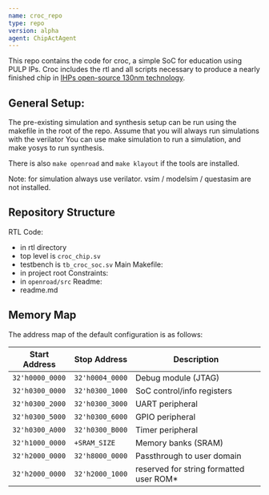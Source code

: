 ```yaml
---
name: croc_repo
type: repo
version: alpha
agent: ChipActAgent
---
```

This repo contains the code for croc, a simple SoC for education using PULP IPs. Croc includes the rtl and 
all scripts necessary to produce a nearly finished chip in [IHPs open-source 130nm technology](https://github.com/IHP-GmbH/IHP-Open-PDK/tree/main).

## General Setup:
The pre-existing simulation and synthesis setup can be run using the makefile in the root of the repo. Assume that you will always run simulations with the verilator
You can use
make simulation
to run a simulation, and 
make yosys 
to run synthesis.

There is also `make openroad` and `make klayout` if the tools are installed.

Note: for simulation always use verilator. vsim / modelsim / questasim are not installed.

## Repository Structure
RTL Code: 
- in rtl directory
- top level is `croc_chip.sv`
- testbench is `tb_croc_soc.sv`
Main Makefile:
- in project root
Constraints:
- in `openroad/src`
Readme:
- readme.md

## Memory Map

The address map of the default configuration is as follows:

| Start Address   | Stop Address    | Description                                |
|-----------------|-----------------|--------------------------------------------|
| `32'h0000_0000` | `32'h0004_0000` | Debug module (JTAG)                        |
| `32'h0300_0000` | `32'h0300_1000` | SoC control/info registers                 |
| `32'h0300_2000` | `32'h0300_3000` | UART peripheral                            |
| `32'h0300_5000` | `32'h0300_6000` | GPIO peripheral                            |
| `32'h0300_A000` | `32'h0300_B000` | Timer peripheral                           |
| `32'h1000_0000` | `+SRAM_SIZE`    | Memory banks (SRAM)                        |
| `32'h2000_0000` | `32'h8000_0000` | Passthrough to user domain                 |
| `32'h2000_0000` | `32'h2000_1000` | reserved for string formatted user ROM*    |

